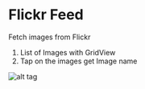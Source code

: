 # Flickr Feed


Fetch images from Flickr


1. List of Images with GridView
2. Tap on the images get Image name

![alt tag](https://placeholdit.imgix.net/~text?txtsize=15&txt=image1&w=120&h=120)




